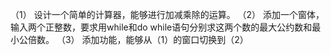 （1）	设计一个简单的计算器，能够进行加减乘除的运算。
（2）	添加一个窗体，输入两个正整数，要求用while和do  while语句分别求这两个数的最大公约数和最小公倍数。
（3）	添加功能，能够从（1）的窗口切换到（2）

